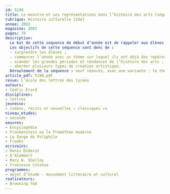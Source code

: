 ```yaml
---
id: 5190
title: Le monstre et ses représentations dans l’histoire des arts (séquence)
rubrique: Histoire culturelle [2de] 
annee: 2003
magazine: 2003
pages: 70
description: 
  Le but de cette séquence de début d’année est de rappeler aux élèves les principales scansions de l’histoire des arts et de donner à grands traits les caractéristiques de l’esthétique dominante pour chaque période : l’humanisme pour la Renaissance, le baroque et le classicisme pour le XVIIe siècle, etc., à travers l’étude du motif du monstre, qu’il soit objet de représentation ou objet de réflexion. L’étude d’un tel thème se révèle être en effet une démarche extrêmement féconde pour aborder l’histoire des arts et celle des grandes idées esthétiques. Étudier la représentation du monstre et ses significations, c’est étudier les limites esthétiques qu’ont atteintes ou que se sont fixées les différentes périodes : les monstres signalent l’indicible, l’informulable, le mystérieux. Ils permettent de tracer les limites positives ou négatives de chaque époque, ils en désignent les principes, les zones de vitalité et de créativité, mais aussi les contradictions et les apories. En mêlant les arts, il s’agit aussi d’en rappeler les formes et d’aller de la lecture d’objets esthétiques à la lecture littéraire, ce qui permet de lever un certain nombre d’inhibitions et de préjugés.
  Les objectifs de cette séquence sont donc de :
  – surprendre les élèves ;
  – commencer l’année avec un thème sur lequel ils ont déjà des repères ;
  – scander les grandes périodes et tendances de l’histoire des arts ;
  – aborder plusieurs types de création artistique.
  Déroulement de la séquence : neuf séances, avec une variante : le thème du monstre traité sur un plan exclusivement littéraire (huit séances).
article_pdf: 5190.pdf
revue: L’école des lettres des lycées
auteurs:
- Cédric Érard
disciplines:
- lettres
jeunesse:
- romans, récits et nouvelles « classiques »s
niveau_etudes:
- seconde
oeuvres:
- Encyclopédie
- Frankenstein ou le Prométhée moderne
- Le Songe de Poliphile
- Freaks
ecrivains:
- Denis Diderot
- D’Alembert
- Mary W. Shelley
- Francesco Colonna
programmes:
- objet d’étude - mouvement littéraire et culturel
realisateurs:
- Browning Tod
---
```

